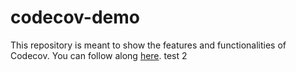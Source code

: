# codecov-demo
This repository is meant to show the features and functionalities of Codecov. You can follow along [here](https://docs.codecov.com/docs/codecov-tutorial).
test 2